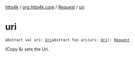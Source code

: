 [http4k](../../index.md) / [org.http4k.core](../index.md) / [Request](index.md) / [uri](./uri.md)

# uri

`abstract val uri: `[`Uri`](../-uri/index.md)`abstract fun uri(uri: `[`Uri`](../-uri/index.md)`): `[`Request`](index.md)

(Copy &amp;) sets the Uri.

